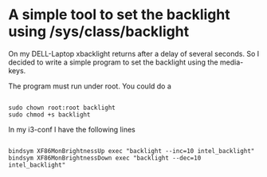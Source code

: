 A simple tool to set the backlight using /sys/class/backlight
=============================================================

On my DELL-Laptop xbacklight returns after a delay of several seconds. So I 
decided to write a simple program to set the backlight using the media-keys.

The program must run under root. You could do a

<pre><code>
sudo chown root:root backlight
sudo chmod +s backlight
</code></pre>

In my i3-conf I have the following lines

<pre><code>
bindsym XF86MonBrightnessUp exec "backlight --inc=10 intel_backlight"
bindsym XF86MonBrightnessDown exec "backlight --dec=10 intel_backlight"
</code></pre>


